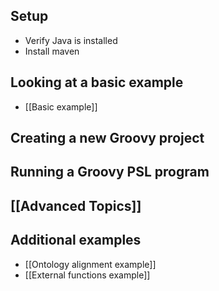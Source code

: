 ## Setup
- Verify Java is installed
- Install maven

## Looking at a basic example
- [[Basic example]]

## Creating a new Groovy project

## Running a Groovy PSL program

## [[Advanced Topics]]

## Additional examples
- [[Ontology alignment example]]
- [[External functions example]]
